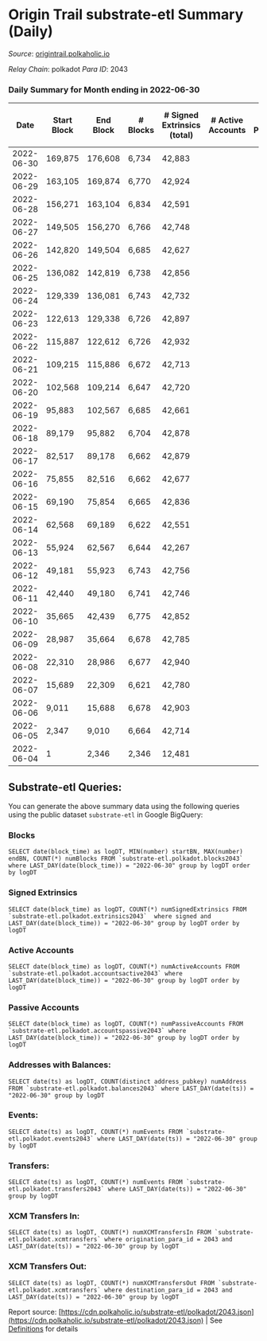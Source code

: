 # Origin Trail substrate-etl Summary (Daily)

_Source_: [origintrail.polkaholic.io](https://origintrail.polkaholic.io)

*Relay Chain*: polkadot
*Para ID*: 2043



### Daily Summary for Month ending in 2022-06-30


| Date | Start Block | End Block | # Blocks | # Signed Extrinsics (total) | # Active Accounts | # Passive | # New | # Addresses with Balances | # Events | # Transfers | # XCM Transfers In | # XCM Transfers Out | Issues | 
| ---- | ----------- | --------- | -------- | --------------------------- | ----------------- | --------- | ----- | ------------------------- | -------- | ----------- | ------------------ | ------------------- | ------ |
| 2022-06-30 | 169,875 | 176,608 | 6,734 | 42,883 |  |  |  | 11 | 131,556 | 32,318  |   |   |  |
| 2022-06-29 | 163,105 | 169,874 | 6,770 | 42,924 |  |  |  |  | 131,499 | 32,107  |   |   |  |
| 2022-06-28 | 156,271 | 163,104 | 6,834 | 42,591 |  |  |  |  | 131,030 | 32,176  |   |   |  |
| 2022-06-27 | 149,505 | 156,270 | 6,766 | 42,748 |  |  |  |  | 130,912 | 31,881  |   |   |  |
| 2022-06-26 | 142,820 | 149,504 | 6,685 | 42,627 |  |  |  |  | 130,627 | 31,999  |   |   |  |
| 2022-06-25 | 136,082 | 142,819 | 6,738 | 42,856 |  |  |  |  | 131,376 | 32,184  |   |   |  |
| 2022-06-24 | 129,339 | 136,081 | 6,743 | 42,732 |  |  |  |  | 131,052 | 32,098  |   |   |  |
| 2022-06-23 | 122,613 | 129,338 | 6,726 | 42,897 |  |  |  |  | 131,409 | 32,160  |   |   |  |
| 2022-06-22 | 115,887 | 122,612 | 6,726 | 42,932 |  |  |  |  | 131,546 | 32,226  |   |   |  |
| 2022-06-21 | 109,215 | 115,886 | 6,672 | 42,713 |  |  |  |  | 130,841 | 32,067  |   |   |  |
| 2022-06-20 | 102,568 | 109,214 | 6,647 | 42,720 |  |  |  |  | 130,892 | 32,152  |   |   |  |
| 2022-06-19 | 95,883 | 102,567 | 6,685 | 42,661 |  |  |  |  | 130,575 | 31,880  |   |   |  |
| 2022-06-18 | 89,179 | 95,882 | 6,704 | 42,878 |  |  |  |  | 131,401 | 32,233  |   |   |  |
| 2022-06-17 | 82,517 | 89,178 | 6,662 | 42,879 |  |  |  |  | 131,381 | 32,295  |   |   |  |
| 2022-06-16 | 75,855 | 82,516 | 6,662 | 42,677 |  |  |  |  | 130,679 | 31,998  |   |   |  |
| 2022-06-15 | 69,190 | 75,854 | 6,665 | 42,836 |  |  |  |  | 131,038 | 32,032  |   |   |  |
| 2022-06-14 | 62,568 | 69,189 | 6,622 | 42,551 |  |  |  |  | 130,341 | 31,991  |   |   |  |
| 2022-06-13 | 55,924 | 62,567 | 6,644 | 42,267 |  |  |  |  | 129,679 | 31,854  |   |   |  |
| 2022-06-12 | 49,181 | 55,923 | 6,743 | 42,756 |  |  |  |  | 131,092 | 32,090  |   |   |  |
| 2022-06-11 | 42,440 | 49,180 | 6,741 | 42,746 |  |  |  |  | 131,030 | 32,052  |   |   |  |
| 2022-06-10 | 35,665 | 42,439 | 6,775 | 42,852 |  |  |  |  | 131,448 | 32,190  |   |   |  |
| 2022-06-09 | 28,987 | 35,664 | 6,678 | 42,785 |  |  |  |  | 130,899 | 31,970  |   |   |  |
| 2022-06-08 | 22,310 | 28,986 | 6,677 | 42,940 |  |  |  |  | 131,352 | 32,114  |   |   |  |
| 2022-06-07 | 15,689 | 22,309 | 6,621 | 42,780 |  |  |  |  | 130,755 | 31,949  |   |   |  |
| 2022-06-06 | 9,011 | 15,688 | 6,678 | 42,903 |  |  |  |  | 131,376 | 32,211  |   |   |  |
| 2022-06-05 | 2,347 | 9,010 | 6,664 | 42,714 |  |  |  |  | 130,682 | 31,922  |   |   |  |
| 2022-06-04 | 1 | 2,346 | 2,346 | 12,481 |  |  |  |  | 39,004 | 9,336  |   |   |  |

## Substrate-etl Queries:
You can generate the above summary data using the following queries using the public dataset `substrate-etl` in Google BigQuery:


### Blocks
```
SELECT date(block_time) as logDT, MIN(number) startBN, MAX(number) endBN, COUNT(*) numBlocks FROM `substrate-etl.polkadot.blocks2043`  where LAST_DAY(date(block_time)) = "2022-06-30" group by logDT order by logDT
```


### Signed Extrinsics
```
SELECT date(block_time) as logDT, COUNT(*) numSignedExtrinsics FROM `substrate-etl.polkadot.extrinsics2043`  where signed and LAST_DAY(date(block_time)) = "2022-06-30" group by logDT order by logDT
```


### Active Accounts
```
SELECT date(block_time) as logDT, COUNT(*) numActiveAccounts FROM `substrate-etl.polkadot.accountsactive2043` where LAST_DAY(date(block_time)) = "2022-06-30" group by logDT order by logDT
```


### Passive Accounts
```
SELECT date(block_time) as logDT, COUNT(*) numPassiveAccounts FROM `substrate-etl.polkadot.accountspassive2043` where LAST_DAY(date(block_time)) = "2022-06-30" group by logDT order by logDT
```


### Addresses with Balances:
```
SELECT date(ts) as logDT, COUNT(distinct address_pubkey) numAddress FROM `substrate-etl.polkadot.balances2043` where LAST_DAY(date(ts)) = "2022-06-30" group by logDT
```


### Events:
```
SELECT date(ts) as logDT, COUNT(*) numEvents FROM `substrate-etl.polkadot.events2043` where LAST_DAY(date(ts)) = "2022-06-30" group by logDT
```


### Transfers:
```
SELECT date(ts) as logDT, COUNT(*) numEvents FROM `substrate-etl.polkadot.transfers2043` where LAST_DAY(date(ts)) = "2022-06-30" group by logDT
```


### XCM Transfers In:
```
SELECT date(ts) as logDT, COUNT(*) numXCMTransfersIn FROM `substrate-etl.polkadot.xcmtransfers` where origination_para_id = 2043 and LAST_DAY(date(ts)) = "2022-06-30" group by logDT
```


### XCM Transfers Out:
```
SELECT date(ts) as logDT, COUNT(*) numXCMTransfersOut FROM `substrate-etl.polkadot.xcmtransfers` where destination_para_id = 2043 and LAST_DAY(date(ts)) = "2022-06-30" group by logDT
```



Report source: [https://cdn.polkaholic.io/substrate-etl/polkadot/2043.json](https://cdn.polkaholic.io/substrate-etl/polkadot/2043.json) | See [Definitions](/DEFINITIONS.md) for details

